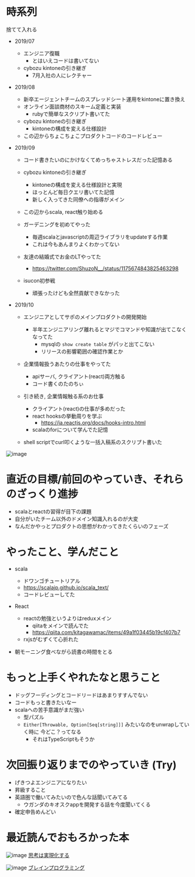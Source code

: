
# 時系列

捨てて入れる

 - 2019/07
   - エンジニア復職
     - とはいえコードは書いてない
   - cybozu kintoneの引き継ぎ
     - 7月入社の人にレクチャー

 - 2019/08
   - 新卒エージェントチームのスプレッドシート運用をkintoneに置き換え
   - オンライン面談商材のスキーム定義と実装
     - rubyで簡単なスクリプト書いてた
   - cybozu kintoneの引き継ぎ
     - kintoneの構成を変える仕様設計
   - この辺からちょこちょこプロダクトコードのコードレビュー

 - 2019/09
   - コード書きたいのにかけなくてめっちゃストレスだった記憶ある

   - cybozu kintoneの引き継ぎ
     - kintoneの構成を変える仕様設計と実現
     - ほっとんど毎日クエリ書いてた記憶
     - 新しく入ってきた同僚への指導がメイン

   - この辺からscala, react触り始める

   - ガーデニングを初めてやった
     - 毎週scalaとjavascriptの周辺ライブラリをupdateする作業
     - これは今もあんまりよくわかってない

   - 友達の結婚式でお金のLTやってた
     - https://twitter.com/ShuzoN__/status/1175674843825463298

   - isucon初参戦
     - 頑張ったけども全然貢献できなかった

 - 2019/10
   - エンジニアとしてサポのメインプロダクトの開発開始
     - 半年エンジニアリング離れるとマジでコマンドや知識が出てこなくなってた
       - mysqlの `show create table` がパッと出てこない
       - リリースの影響範囲の確認作業とか

   - 企業情報扱うあたりの仕事をやってた
     - apiサーバ, クライアント(react)両方触る
     - コード書くのたのちぃ

   - 引き続き, 企業情報触る系のお仕事
     - クライアント(react)の仕事が多めだった
     - react hooksの挙動周りを学ぶ
       - https://ja.reactjs.org/docs/hooks-intro.html
     - scalaのforについて学んでた記憶

   - shell scriptでcurl叩くような一括入稿系のスクリプト書いた

![image](https://user-images.githubusercontent.com/5877377/68523283-44f1d380-02fa-11ea-8787-22203ede5e5f.png)

# 直近の目標/前回のやっていき、それらのざっくり進捗

- scalaとreactの習得が目下の課題
- 自分がいたチーム以外のドメイン知識入れるのが大変
- なんだかやっとプロダクトの思想がわかってきたくらいのフェーズ

# やったこと、学んだこと

 - scala 
   - ドワンゴチュートリアル
   - https://scalajp.github.io/scala_text/
   - コードレビューしてた
 - React
   - reactの勉強というよりはreduxメイン
     - qiitaをメインで読んでた
     - https://qiita.com/kitagawamac/items/49a1f03445b19cf407b7
   - rxjsがむずくて心折れた

 - 朝モーニング食べながら読書の時間をとる

# もっと上手くやれたなと思うこと

- ドッグフーディングとコードリードはあまりすすんでない
- コードもっと書きたいなー
- scalaへの苦手意識がまだ強い
  - 型パズル
  - `Either[Throwable, Option[Seq[string]]]` みたいなのをunwrapしていく時に 今どこ？ってなる
    - それはTypeScriptもそうか


# 次回振り返りまでのやっていき (Try)

- げきつよエンジニアになりたい
- 昇級すること
- 英語圏で働いてみたいので色んな話聞いてみてる
  - ウガンダのキオスクappを開発する話を今度聞いてくる
- 確定申告めんどい

# 最近読んでおもろかった本

![image](https://user-images.githubusercontent.com/5877377/68523406-aab96d80-02b0-11ea-988e-b5a941b9efe1.png)
[思考は実現化する](https://amzn.to/2NWuzFM)

![image](https://user-images.githubusercontent.com/5877377/68523409-b60c9900-02b0-11ea-892b-ee3ca1482e4c.png)
[ブレインプログラミング](https://amzn.to/34H16Xc)

